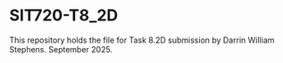 # SIT720-T8_2D


This repository holds the file for Task 8.2D submission by Darrin William Stephens. September 2025.
